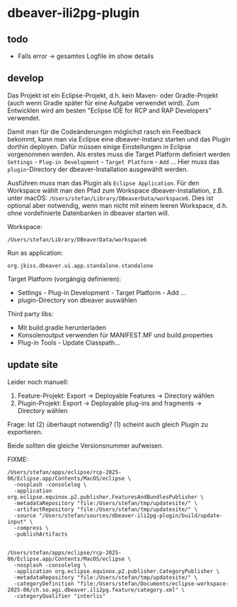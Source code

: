 # dbeaver-ili2pg-plugin

## todo
- Falls error -> gesamtes Logfile im show details


## develop

Das Projekt ist ein Eclipse-Projekt, d.h. kein Maven- oder Gradle-Projekt (auch wenn Gradle später für eine Aufgabe verwendet wird). Zum Entwicklen wird am besten "Eclipse IDE for RCP and RAP Developers" verwendet. 

Damit man für die Codeänderungen möglichst rasch ein Feedback bekommt, kann man via Eclipse eine dbeaver-Instanz starten und das Plugin dorthin deployen. Dafür müssen einige Einstellungen in Eclipse vorgenommen werden. Als erstes muss die Target Platform definiert werden `Settings` - `Plug-in Development` - `Target Platform` - `Add` ... Hier muss das `plugin`-Directory der dbeaver-Installation ausgewählt werden.

Ausführen muss man das Plugin als `Eclipse Application`. Für den Workspace wählt man den Pfad zum Workspace dbeaver-Installation, z.B. unter macOS: `/Users/stefan/Library/DBeaverData/workspace6`. Dies ist optional aber notwendig, wenn man nicht mit einem leeren Workspace, d.h. ohne vordefinierte Datenbanken in dbeaver starten will.

Workspace:
```
/Users/stefan/Library/DBeaverData/workspace6
```

Run as application:
```
org.jkiss.dbeaver.ui.app.standalone.standalone
```

Target Platform (vorgängig definieren):

- Settings - Plug-in Development - Target Platform - Add ...
- plugin-Directory von dbeaver auswählen

Third party libs:

- Mit build.gradle herunterladen
- Konsolenoutput verwenden für MANIFEST.MF und build.properties
- Plug-in Tools - Update Classpath...

## update site

Leider noch manuell:

1. Feature-Projekt: Export -> Deployable Features -> Directory wählen 
2. Plugin-Projekt: Export -> Deployable plug-ins and fragments -> Directory wählen

Frage: Ist (2) überhaupt notwendig? (1) scheint auch gleich Plugin zu exportieren.

Beide sollten die gleiche Versionsnummer aufweisen.

FIXME:

```
/Users/stefan/apps/eclipse/rcp-2025-06/Eclipse.app/Contents/MacOS/eclipse \
  -nosplash -consolelog \
  -application org.eclipse.equinox.p2.publisher.FeaturesAndBundlesPublisher \
  -metadataRepository "file:/Users/stefan/tmp/updatesite/" \
  -artifactRepository "file:/Users/stefan/tmp/updatesite/" \
  -source "/Users/stefan/sources/dbeaver-ili2pg-plugin/build/update-input" \
  -compress \
  -publishArtifacts


/Users/stefan/apps/eclipse/rcp-2025-06/Eclipse.app/Contents/MacOS/eclipse \
  -nosplash -consolelog \
  -application org.eclipse.equinox.p2.publisher.CategoryPublisher \
  -metadataRepository "file:/Users/stefan/tmp/updatesite/" \
  -categoryDefinition "file:/Users/stefan/Documents/eclipse-workspace-2025-06/ch.so.agi.dbeaver.ili2pg.feature/category.xml" \
  -categoryQualifier "interlis"

```